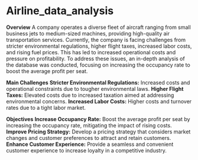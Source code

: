 # Airline_data_analysis

**Overview**
A company operates a diverse fleet of aircraft ranging from small business jets to medium-sized machines, providing high-quality air transportation services. Currently, the company is facing challenges from stricter environmental regulations, higher flight taxes, increased labor costs, and rising fuel prices. This has led to increased operational costs and pressure on profitability. To address these issues, an in-depth analysis of the database was conducted, focusing on increasing the occupancy rate to boost the average profit per seat.

**Main Challenges**
    **Stricter Environmental Regulations:** Increased costs and operational constraints due to tougher environmental laws.
    **Higher Flight Taxes:** Elevated costs due to increased taxation aimed at addressing environmental concerns.
    **Increased Labor Costs:** Higher costs and turnover rates due to a tight labor market.
    
**Objectives**
   **Increase Occupancy Rate:** Boost the average profit per seat by increasing the occupancy rate, mitigating the impact of rising  costs.
   **Improve Pricing Strategy:** Develop a pricing strategy that considers market changes and customer preferences to attract and retain customers.
   **Enhance Customer Experience:** Provide a seamless and convenient customer experience to increase loyalty in a competitive industry.
